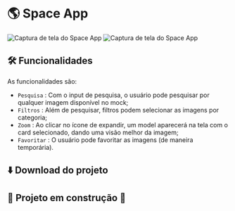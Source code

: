 # 🌎 Space App

![Captura de tela do Space App](https://github.com/leandro-pessoa/space-app/assets/119120060/3614114b-e639-4997-9499-5f3df73d50e0)
![Captura de tela do Space App](https://github.com/leandro-pessoa/space-app/assets/119120060/bb01c41f-a3a0-4958-a4d2-8b60a00c1054)

## 🛠️ Funcionalidades

As funcionalidades são: 

- `Pesquisa` : Com o input de pesquisa, o usuário pode pesquisar por qualquer imagem disponível no mock;
- `Filtros` : Além de pesquisar, filtros podem selecionar as imagens por categoria;
- `Zoom` : Ao clicar no ícone de expandir, um model aparecerá na tela com o card selecionado, dando uma visão melhor da imagem;
- `Favoritar` : O usuário pode favoritar as imagens (de maneira temporária).

## ⬇️ Download do projeto


## 🚧 Projeto em construção 🚧
